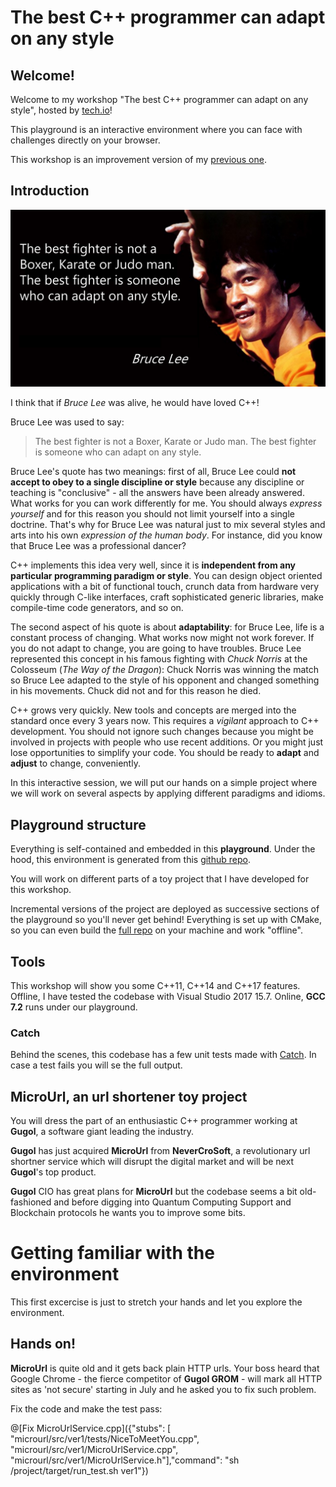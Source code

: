 # The best C++ programmer can adapt on any style

## Welcome!

Welcome to my workshop "The best C++ programmer can adapt on any style", hosted by [tech.io](https://tech.io)!

This playground is an interactive environment where you can face with challenges directly on your browser.

This workshop is an improvement version of my [previous one](https://tech.io/playgrounds/098a2aa83ce82c5ad96efacc3ba2734b02122/).

## Introduction

![Congratulations!](https://raw.githubusercontent.com/ilpropheta/playground-ot4mmv6n/master/bruce-lee-quote.png)

I think that if *Bruce Lee* was alive, he would have loved C++!

Bruce Lee was used to say:

> The best fighter is not a Boxer, Karate or Judo man. The best fighter is someone who can adapt on any style.

Bruce Lee's quote has two meanings: first of all, Bruce Lee could **not accept to obey to a single discipline or style** because any discipline or teaching is "conclusive" - all the answers have been already answered. What works for you can work differently for me. You should always *express yourself* and for this reason you should not limit yourself into a single doctrine. That's why for Bruce Lee was natural just to mix several styles and arts into his own *expression of the human body*. For instance, did you know that Bruce Lee was a professional dancer?

C++ implements this idea very well, since it is **independent from any particular programming paradigm or style**. You can design object oriented applications with a bit of functional touch, crunch data from hardware very quickly through C-like interfaces, craft sophisticated generic libraries, make compile-time code generators, and so on.

The second aspect of his quote is about **adaptability**: for Bruce Lee, life is a constant process of changing. What works now might not work forever. If you do not adapt to change, you are going to have troubles. Bruce Lee represented this concept in his famous fighting with *Chuck Norris* at the Colosseum (*The Way of the Dragon*): Chuck Norris was winning the match so Bruce Lee adapted to the style of his opponent and changed something in his movements. Chuck did not and for this reason he died.

C++ grows very quickly. New tools and concepts are merged into the standard once every 3 years now. This requires a *vigilant* approach to C++ development. You should not ignore such changes because you might be involved in projects with people who use recent additions. Or you might just lose opportunities to simplify your code. You should be ready to **adapt** and **adjust** to change, conveniently.

In this interactive session, we will put our hands on a simple project where we will work on several aspects by applying different paradigms and idioms.

## Playground structure

Everything is self-contained and embedded in this **playground**. Under the hood, this environment is generated from this [github repo](https://github.com/ilpropheta/playground-ot4mmv6n).

You will work on different parts of a toy project that I have developed for this workshop.

Incremental versions of the project are deployed as successive sections of the playground so you'll never get behind! Everything is set up with CMake, so you can even build the [full repo](https://github.com/ilpropheta/playground-ot4mmv6n) on your machine and work "offline".

## Tools

This workshop will show you some C++11, C++14 and C++17 features. Offline, I have tested the codebase with Visual Studio 2017 15.7. Online, **GCC 7.2** runs under our playground.

### Catch

Behind the scenes, this codebase has a few unit tests made with [Catch](https://github.com/catchorg/Catch2). In case a test fails you will se the full output.

## MicroUrl, an url shortener toy project

You will dress the part of an enthusiastic C++ programmer working at **Gugol**, a software giant leading the industry.

**Gugol** has just acquired **MicroUrl** from **NeverCroSoft**, a revolutionary url shortner service which will disrupt the digital market and will be next **Gugol**'s top product.

**Gugol** CIO has great plans for **MicroUrl** but the codebase seems a bit old-fashioned and before digging into Quantum Computing Support and Blockchain protocols he wants you to improve some bits.

# Getting familiar with the environment

This first excercise is just to stretch your hands and let you explore the environment.

## Hands on!

**MicroUrl** is quite old and it gets back plain HTTP urls. Your boss heard that Google Chrome - the fierce competitor of **Gugol GROM** - will mark all HTTP sites as 'not secure' starting in July and he asked you to fix such problem.

Fix the code and make the test pass:

@[Fix MicroUrlService.cpp]({"stubs": [
    "microurl/src/ver1/tests/NiceToMeetYou.cpp",
    "microurl/src/ver1/MicroUrlService.cpp", 
    "microurl/src/ver1/MicroUrlService.h"],"command": "sh /project/target/run_test.sh ver1"})